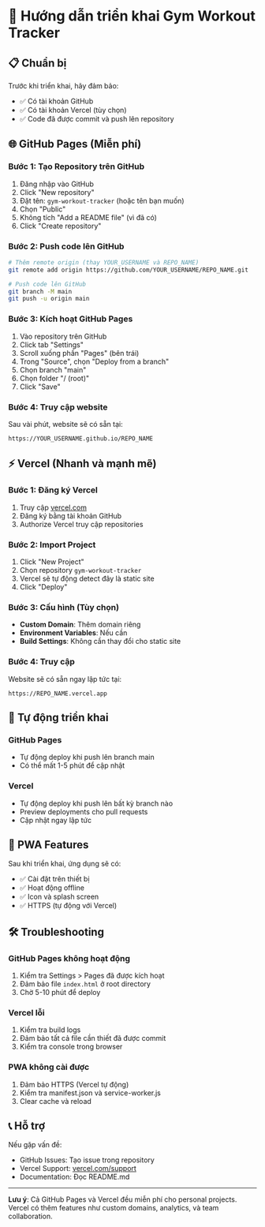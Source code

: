 # 🚀 Hướng dẫn triển khai Gym Workout Tracker

## 📋 Chuẩn bị

Trước khi triển khai, hãy đảm bảo:
- ✅ Có tài khoản GitHub
- ✅ Có tài khoản Vercel (tùy chọn)
- ✅ Code đã được commit và push lên repository

## 🌐 GitHub Pages (Miễn phí)

### Bước 1: Tạo Repository trên GitHub

1. Đăng nhập vào GitHub
2. Click "New repository"
3. Đặt tên: `gym-workout-tracker` (hoặc tên bạn muốn)
4. Chọn "Public"
5. Không tích "Add a README file" (vì đã có)
6. Click "Create repository"

### Bước 2: Push code lên GitHub

```bash
# Thêm remote origin (thay YOUR_USERNAME và REPO_NAME)
git remote add origin https://github.com/YOUR_USERNAME/REPO_NAME.git

# Push code lên GitHub
git branch -M main
git push -u origin main
```

### Bước 3: Kích hoạt GitHub Pages

1. Vào repository trên GitHub
2. Click tab "Settings"
3. Scroll xuống phần "Pages" (bên trái)
4. Trong "Source", chọn "Deploy from a branch"
5. Chọn branch "main"
6. Chọn folder "/ (root)"
7. Click "Save"

### Bước 4: Truy cập website

Sau vài phút, website sẽ có sẵn tại:
```
https://YOUR_USERNAME.github.io/REPO_NAME
```

## ⚡ Vercel (Nhanh và mạnh mẽ)

### Bước 1: Đăng ký Vercel

1. Truy cập [vercel.com](https://vercel.com)
2. Đăng ký bằng tài khoản GitHub
3. Authorize Vercel truy cập repositories

### Bước 2: Import Project

1. Click "New Project"
2. Chọn repository `gym-workout-tracker`
3. Vercel sẽ tự động detect đây là static site
4. Click "Deploy"

### Bước 3: Cấu hình (Tùy chọn)

- **Custom Domain**: Thêm domain riêng
- **Environment Variables**: Nếu cần
- **Build Settings**: Không cần thay đổi cho static site

### Bước 4: Truy cập

Website sẽ có sẵn ngay lập tức tại:
```
https://REPO_NAME.vercel.app
```

## 🔄 Tự động triển khai

### GitHub Pages
- Tự động deploy khi push lên branch main
- Có thể mất 1-5 phút để cập nhật

### Vercel
- Tự động deploy khi push lên bất kỳ branch nào
- Preview deployments cho pull requests
- Cập nhật ngay lập tức

## 📱 PWA Features

Sau khi triển khai, ứng dụng sẽ có:
- ✅ Cài đặt trên thiết bị
- ✅ Hoạt động offline
- ✅ Icon và splash screen
- ✅ HTTPS (tự động với Vercel)

## 🛠️ Troubleshooting

### GitHub Pages không hoạt động
1. Kiểm tra Settings > Pages đã được kích hoạt
2. Đảm bảo file `index.html` ở root directory
3. Chờ 5-10 phút để deploy

### Vercel lỗi
1. Kiểm tra build logs
2. Đảm bảo tất cả file cần thiết đã được commit
3. Kiểm tra console trong browser

### PWA không cài được
1. Đảm bảo HTTPS (Vercel tự động)
2. Kiểm tra manifest.json và service-worker.js
3. Clear cache và reload

## 📞 Hỗ trợ

Nếu gặp vấn đề:
- GitHub Issues: Tạo issue trong repository
- Vercel Support: [vercel.com/support](https://vercel.com/support)
- Documentation: Đọc README.md

---

**Lưu ý**: Cả GitHub Pages và Vercel đều miễn phí cho personal projects. Vercel có thêm features như custom domains, analytics, và team collaboration. 